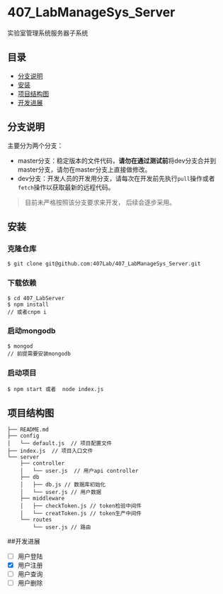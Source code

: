 # 407_LabManageSys_Server
实验室管理系统服务器子系统


## 目录

* [分支说明](#分支说明)
* [安装](#安装)
* [项目结构图](#项目结构图)
* [开发进展](#开发进展)


## 分支说明

主要分为两个分支：
* master分支：稳定版本的文件代码，**请勿在通过测试前**将dev分支合并到master分支，请勿在master分支上直接做修改。
* dev分支：开发人员的开发用分支，请每次在开发前先执行`pull`操作或者`fetch`操作以获取最新的远程代码。

> 目前未严格按照该分支要求来开发， 后续会逐步采用。

## 安装

### 克隆仓库
```
$ git clone git@github.com:407Lab/407_LabManageSys_Server.git
```

### 下载依赖
```
$ cd 407_LabServer
$ npm install
// 或者cnpm i
```

### 启动mongodb
```
$ mongod
// 前提需要安装mongodb
```

### 启动项目
```
$ npm start 或者  node index.js
```

## 项目结构图
```
├── README.md
├── config
│   └── default.js  // 项目配置文件
├── index.js  // 项目入口文件
└── server
    ├── controller  
    │   └── user.js  // 用户api controller
    ├── db
    │   ├── db.js // 数据库初始化
    │   └── user.js // 用户数据
    ├── middleware
    │   ├── checkToken.js // token检验中间件
    │   └── creatToken.js // token生产中间件
    └── routes
        └── user.js // 路由

```

##开发进展

- [ ] 用户登陆
- [x] 用户注册
- [ ] 用户查询
- [ ] 用户删除
